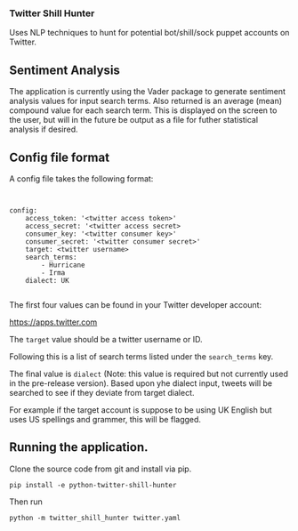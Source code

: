 ### Twitter Shill Hunter


Uses NLP techniques to hunt for potential bot/shill/sock puppet accounts on Twitter.


## Sentiment Analysis

The application is currently using the Vader package to generate
sentiment analysis values for input search terms.
Also returned is an average (mean) compound value for each search term.
This is displayed on the screen to the user, but will in the future
be output as a file for futher statistical analysis if desired.

## Config file format

A config file takes the following format:

```


config:
    access_token: '<twitter access token>'
    access_secret: '<twitter access secret>
    consumer_key: '<twitter consumer key>'
    consumer_secret: '<twitter consumer secret>'
    target: <twitter username>
    search_terms:
        - Hurricane
        - Irma
    dialect: UK


```

The first four values can be found in your Twitter developer account:

https://apps.twitter.com

The `target` value should be a twitter username or ID.

Following this is a list of search terms listed under the 
`search_terms` key.

The final value is `dialect` (Note: this value is required but not 
currently used in the pre-release version).
Based upon yhe dialect input, tweets will be searched to see if 
they deviate from target dialect. 

For example if the target account is suppose to be using UK English
but uses US spellings and grammer, this will be flagged.


## Running the application.

Clone the source code from git and install via pip.

```
pip install -e python-twitter-shill-hunter
```

Then run

```
python -m twitter_shill_hunter twitter.yaml
```





